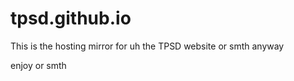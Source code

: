 tpsd.github.io
==============
This is the hosting mirror for uh
the TPSD website or smth
anyway

enjoy or smth

